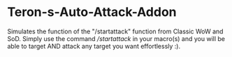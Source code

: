 # Teron-s-Auto-Attack-Addon
Simulates the function of the "/startattack" function from Classic WoW and SoD.
Simply use the command */startattack* in your macro(s) and you will be able to target AND attack any target you want effortlessly :).
